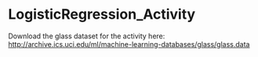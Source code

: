 # LogisticRegression_Activity

Download the glass dataset for the activity here: http://archive.ics.uci.edu/ml/machine-learning-databases/glass/glass.data
